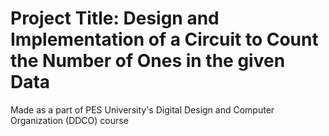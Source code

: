 # Project Title: Design and Implementation of a Circuit to Count the Number of Ones in the given Data

Made as a part of PES University's Digital Design and Computer Organization (DDCO) course
